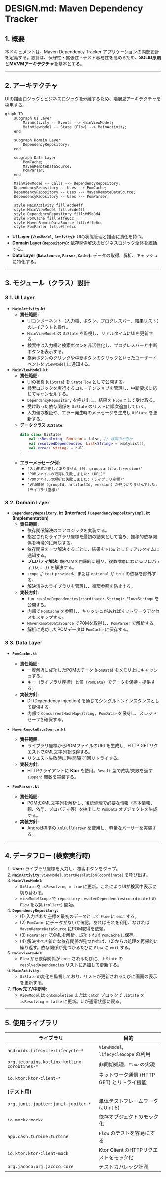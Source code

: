 # DESIGN.md: Maven Dependency Tracker

## 1\. 概要

本ドキュメントは、Maven Dependency Tracker アプリケーションの内部設計を定義する。設計は、保守性・拡張性・テスト容易性を高めるため、**SOLID原則**と**MVVMアーキテクチャ**を基本とする。

-----

## 2\. アーキテクチャ

UIの描画ロジックとビジネスロジックを分離するため、階層型アーキテクチャを採用する。

```mermaid
graph TD
    subgraph UI Layer
        MainActivity -- Events --> MainViewModel;
        MainViewModel -- State (Flow) --> MainActivity;
    end

    subgraph Domain Layer
        DependencyRepository;
    end

    subgraph Data Layer
        PomCache;
        MavenRemoteDataSource;
        PomParser;
    end

    MainViewModel -- Calls --> DependencyRepository;
    DependencyRepository -- Uses --> PomCache;
    DependencyRepository -- Uses --> MavenRemoteDataSource;
    DependencyRepository -- Uses --> PomParser;

    style MainActivity fill:#cde4ff
    style MainViewModel fill:#cde4ff
    style DependencyRepository fill:#d5e8d4
    style PomCache fill:#ffe6cc
    style MavenRemoteDataSource fill:#ffe6cc
    style PomParser fill:#ffe6cc
```

  - **UI Layer (`ViewModel`, `Activity`):** UIの状態管理と描画に責任を持つ。
  - **Domain Layer (`Repository`):** 依存関係解決のビジネスロジック全体を統括する。
  - **Data Layer (`DataSource`, `Parser`, `Cache`):** データの取得、解析、キャッシュに特化する。

-----

## 3\. モジュール（クラス）設計

### 3.1. UI Layer

  - **`MainActivity.kt`**
      - **責任範囲:**
          - UIコンポーネント（入力欄、ボタン、プログレスバー、結果リスト）のレイアウトと操作。
          - `MainViewModel` の `UiState` を監視し、リアルタイムにUIを更新する。
          - 検索中は入力欄と検索ボタンを非活性化し、プログレスバーと中断ボタンを表示する。
          - 検索ボタンのクリックや中断ボタンのクリックといったユーザーイベントを `ViewModel` に通知する。
  - **`MainViewModel.kt`**
      - **責任範囲:**
          - UIの状態 (`UiState`) を `StateFlow` として公開する。
          - 検索ロジックを実行するコルーチンジョブを管理し、中断要求に応じてキャンセルする。
          - `DependencyRepository` を呼び出し、結果を `Flow` として受け取る。
          - 受け取った依存関係を `UiState` のリストに順次追加していく。
          - 入力値の検証や、エラー発生時のメッセージを生成し `UiState` を更新する。
      - **データクラス `UiState`:**
        ```kotlin
        data class UiState(
            val isResolving: Boolean = false, // 検索中か否か
            val resolvedDependencies: List<String> = emptyList(),
            val error: String? = null
        )
        ```
      - **エラーメッセージ例:**
          - `"入力形式が正しくありません (例: group:artifact:version)"`
          - `"POMファイルの取得に失敗しました: (URL)"`
          - `"POMファイルの解析に失敗しました: (ライブラリ座標)"`
          - `"必須情報 (groupId, artifactId, version) が見つかりませんでした: (ライブラリ座標)"`

### 3.2. Domain Layer

  - **`DependencyRepository.kt` (Interface) / `DependencyRepositoryImpl.kt` (Implementation)**
      - **責任範囲:**
          - 依存関係解決のコアロジックを実装する。
          - 指定されたライブラリ座標を最初の結果として含め、推移的依存関係を再帰的に解決する。
          - 依存関係を一つ解決するごとに、結果を `Flow` としてリアルタイムに通知する。
          - **プロパティ解決:** 親POMを再帰的に遡り、複数階層にわたるプロパティ (`${...}`) を解決する。
          - `scope` が `test` `provided`、または `optional` が `true` の依存を除外する。
          - 解決済みのライブラリを管理し、循環参照を防止する。
      - **実装方針:**
          - `fun resolveDependencies(coordinate: String): Flow<String>` を公開する。
          - 内部で `PomCache` を参照し、キャッシュがあればネットワークアクセスをスキップする。
          - `MavenRemoteDataSource` でPOMを取得し、`PomParser` で解析する。
          - 解析に成功したPOMデータは `PomCache` に保存する。

### 3.3. Data Layer

  - **`PomCache.kt`**

      - **責任範囲:**
          - 一度解析に成功したPOMのデータ (`PomData`) をメモリ上にキャッシュする。
          - キー（ライブラリ座標）と値（`PomData`）でデータを保持・提供する。
      - **実装方針:**
          - DI (Dependency Injection) を通じてシングルトンインスタンスとして提供する。
          - 内部で `ConcurrentHashMap<String, PomData>` を保持し、スレッドセーフを確保する。

  - **`MavenRemoteDataSource.kt`**

      - **責任範囲:**
          - ライブラリ座標からPOMファイルのURLを生成し、HTTP GETリクエストでXML文字列を取得する。
          - リクエスト失敗時に1秒間隔で1回リトライする。
      - **実装方針:**
          - HTTPクライアントに **Ktor** を使用。`Result` 型で成功/失敗を返す `suspend` 関数を実装する。

  - **`PomParser.kt`**

      - **責任範囲:**
          - POMのXML文字列を解析し、後続処理で必要な情報（基本情報、親、依存、プロパティ等）を抽出した `PomData` オブジェクトを生成する。
      - **実装方針:**
          - Android標準の `XmlPullParser` を使用し、軽量なパーサーを実装する。

-----

## 4\. データフロー (検索実行時)

1.  **User:** ライブラリ座標を入力し、検索ボタンをタップ。
2.  **`MainActivity`:** `viewModel.startResolution(coordinate)` を呼び出す。
3.  **`MainViewModel`:**
      - `UiState` を `isResolving = true` に更新。これによりUIが検索中表示に切り替わる。
      - `viewModelScope` で `repository.resolveDependencies(coordinate)` の `Flow` を収集 (`collect`) 開始。
4.  **`DependencyRepository`:**
      - (1) 入力された座標を最初のデータとして `Flow` に `emit` する。
      - (2) `PomCache` にデータがないか確認。あればそれを利用、なければ `MavenRemoteDataSource` にPOM取得を依頼。
      - (3) `PomParser` でXMLを解析。成功すれば `PomCache` に保存。
      - (4) 解決すべき新たな依存関係が見つかれば、(2)からの処理を再帰的に繰り返す。依存関係が見つかるたびに `Flow` に `emit` する。
5.  **`MainViewModel`:**
      - `Flow` から依存関係が `emit` されるたびに、`UiState` の `resolvedDependencies` リストに追加して更新する。
6.  **`MainActivity`:**
      - `UiState` の変化を監視しており、リストが更新されるたびに画面の表示を更新する。
7.  **Flow完了/中断時:**
      - `ViewModel` は `onCompletion` または `catch` ブロックで `UiState` を `isResolving = false` に更新。UIが通常状態に戻る。

-----

## 5\. 使用ライブラリ

| ライブラリ                                   | 目的                                       |
| -------------------------------------------- | ------------------------------------------ |
| `androidx.lifecycle:lifecycle-*`           | `ViewModel`, `lifecycleScope` の利用         |
| `org.jetbrains.kotlinx:kotlinx-coroutines-*` | 非同期処理、`Flow` の実現                    |
| `io.ktor:ktor-client-*`                      | ネットワーク通信 (HTTP GET) とリトライ機能 |
| **(テスト用)** |                                            |
| `org.junit.jupiter:junit-jupiter-*`          | 単体テストフレームワーク (JUnit 5)           |
| `io.mockk:mockk`                             | 依存オブジェクトのモック化                 |
| `app.cash.turbine:turbine`                   | `Flow` のテストを容易にする                  |
| `io.ktor:ktor-client-mock`                   | Ktor Client のHTTPリクエストをモック化      |
| `org.jacoco:org.jacoco.core`                 | テストカバレッジ計測                       |
